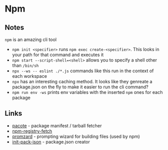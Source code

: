 # Npm

## Notes

`npm` is an amazing cli tool

- `npm init <specifier>` runs `npm exec create-<specifier>`. This looks in your path for that command and executes it
- `npm start --script-shell=<shell>` allows you to specify a shell other than `/bin/sh`
- `npx --ws -- eslint ./*.js` commands like this run in the context of each workspace
- `npx` has an interesting caching method. It looks like they genreate a package.json on the fly to make it easier to run the cli command?
- `npm run env -ws` prints env variables with the inserted `npm` ones for each package

## Links

- [pacote](https://github.com/npm/pacote) - package manifest / tarball fetcher
- [npm-registry-fetch](https://www.npmjs.com/package/npm-registry-fetch)
- [promzard](https://github.com/npm/promzard) - prompting wizard for building files (used by npm)
- [init-pack-json](https://www.npmjs.com/package/init-package-json) - package.json creator
